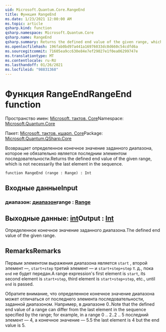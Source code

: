 ```yaml
---
uid: Microsoft.Quantum.Core.RangeEnd
title: Функция RangeEnd
ms.date: 1/23/2021 12:00:00 AM
ms.topic: article
qsharp.kind: function
qsharp.namespace: Microsoft.Quantum.Core
qsharp.name: RangeEnd
qsharp.summary: Returns the defined end value of the given range, which is not necessarily the last element in the sequence.
ms.openlocfilehash: 196fab0bd97a441a16976033dc0d660c54cdfd6a
ms.sourcegitcommit: 71605ea9cc630e84e7ef29027e1f0ea06299747e
ms.translationtype: MT
ms.contentlocale: ru-RU
ms.lasthandoff: 01/26/2021
ms.locfileid: "98831368"
---
```

# <a name="rangeend-function"></a><span data-ttu-id="e6213-102">Функция RangeEnd</span><span class="sxs-lookup"><span data-stu-id="e6213-102">RangeEnd function</span></span>

<span data-ttu-id="e6213-103">Пространство имен: [Microsoft. тактов. Core](xref:Microsoft.Quantum.Core)</span><span class="sxs-lookup"><span data-stu-id="e6213-103">Namespace: [Microsoft.Quantum.Core](xref:Microsoft.Quantum.Core)</span></span>

<span data-ttu-id="e6213-104">Пакет: [Microsoft. тактов. кшарп. Core](https://nuget.org/packages/Microsoft.Quantum.QSharp.Core)</span><span class="sxs-lookup"><span data-stu-id="e6213-104">Package: [Microsoft.Quantum.QSharp.Core](https://nuget.org/packages/Microsoft.Quantum.QSharp.Core)</span></span>


<span data-ttu-id="e6213-105">Возвращает определенное конечное значение заданного диапазона, которое не обязательно является последним элементом последовательности.</span><span class="sxs-lookup"><span data-stu-id="e6213-105">Returns the defined end value of the given range, which is not necessarily the last element in the sequence.</span></span>

```qsharp
function RangeEnd (range : Range) : Int
```


## <a name="input"></a><span data-ttu-id="e6213-106">Входные данные</span><span class="sxs-lookup"><span data-stu-id="e6213-106">Input</span></span>

### <a name="range--range"></a><span data-ttu-id="e6213-107">диапазон: [диапазон](xref:microsoft.quantum.lang-ref.range)</span><span class="sxs-lookup"><span data-stu-id="e6213-107">range : [Range](xref:microsoft.quantum.lang-ref.range)</span></span>





## <a name="output--int"></a><span data-ttu-id="e6213-108">Выходные данные: [int](xref:microsoft.quantum.lang-ref.int)</span><span class="sxs-lookup"><span data-stu-id="e6213-108">Output : [Int](xref:microsoft.quantum.lang-ref.int)</span></span>

<span data-ttu-id="e6213-109">Определенное конечное значение заданного диапазона.</span><span class="sxs-lookup"><span data-stu-id="e6213-109">The defined end value of the given range.</span></span>

## <a name="remarks"></a><span data-ttu-id="e6213-110">Remarks</span><span class="sxs-lookup"><span data-stu-id="e6213-110">Remarks</span></span>

<span data-ttu-id="e6213-111">Первым элементом выражения диапазона является `start` , второй элемент —, `start+step` третий элемент — и `start+step+step` т. д., пока `end` не будет передан.</span><span class="sxs-lookup"><span data-stu-id="e6213-111">A range expression's first element is `start`, its second element is `start+step`, third element is `start+step+step`, etc., until `end` is passed.</span></span>

<span data-ttu-id="e6213-112">Обратите внимание, что определенное конечное значение диапазона может отличаться от последнего элемента последовательности, заданной диапазоном. Например, в диапазоне 0..</span><span class="sxs-lookup"><span data-stu-id="e6213-112">Note that the defined end value of a range can differ from the last element in the sequence specified by the range; for example, in a range 0 ..</span></span> <span data-ttu-id="e6213-113">2..</span><span class="sxs-lookup"><span data-stu-id="e6213-113">2 ..</span></span> <span data-ttu-id="e6213-114">5 последний элемент — 4, а конечное значение — 5.</span><span class="sxs-lookup"><span data-stu-id="e6213-114">5 the last element is 4 but the end value is 5.</span></span>